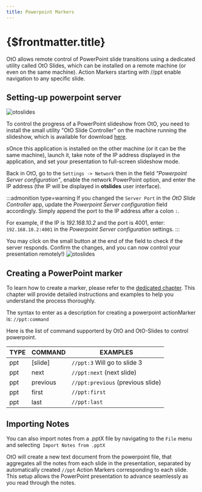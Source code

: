 ```yaml
---
title: Powerpoint Markers
---
```

# {$frontmatter.title}  

OtO allows remote control of PowerPoint slide transitions using a dedicated utility called OtO Slides, which can be installed on a remote machine (or even on the same machine). Action Markers starting with //ppt enable navigation to any specific slide.

## Setting-up powerpoint server

![otoslides](/otoslides.jpg)

To control the progress of a PowerPoint slideshow from OtO, you need to install the small utility "OtO Slide Controller" on the machine running the slideshow, which is available for download [here](https://teleprompter.best/otoslides).

sOnce this application is installed on the other machine (or it can be the same machine), launch it, take note of the IP address displayed in the application, and set your presentation to full-screen slideshow mode.

Back in OtO, go to the `Settings -> Network` then in the field *"Powerpoint Server configuration"*, enable the network PowerPoint option, and enter the IP address (the IP will be displayed in **otslides** user interface). 


:::admonition type=warning
If you changed the `Server Port` in the *OtO Slide Controller* app, update the *Powerpoint Server configuration* field accordingly. Simply append the port to the IP address after a colon `:`. 

For example, if the IP is *192.168.10.2* and the port is 4001, enter:
`192.168.10.2:4001` in the *Powerpoint Server configuration* settings.
:::

You may click on the small <TextIcon text='CHECK'/> button at the end of the field to check if the server responds.
Confirm the changes, and you can now control your presentation remotely!)
![otoslides](/ppt-settings.jpg)

## Creating a PowerPoint marker

To learn how to create a marker, please refer to the [dedicated chapter](/docs/markers/action-markers). This chapter will provide detailed instructions and examples to help you understand the process thoroughly.

The syntax to enter as a description for creating a powerpoint actionMarker is:
`//ppt:command`

Here is the list of command supporterd by OtO and OtO-Slides to control powerpoint.

|  TYPE   | COMMAND     | EXAMPLES                                                                      |
|-------- | ----------- | ----------------------------------------------------------------------------- |
|  ppt    | [slide]     | `//ppt:3` Will go to slide 3                                                  |
|  ppt    | next        | `//ppt:next` (next slide)                                                     |
|  ppt    | previous    | `//ppt:previous` (previous slide)                                             |
|  ppt    | first       | `//ppt:first`                                                                 |
|  ppt    | last        | `//ppt:last`                                                                  |

## Importing Notes

You can also import notes from a .pptX file by navigating to the `File` menu and selecting` Import Notes from .pptX`

OtO will create a new text document from the powerpoint file, that aggregates all the notes from each slide in the presentation, separated by automatically created `//ppt` Action Markers corresponding to each slide. This setup allows the PowerPoint presentation to advance seamlessly as you read through the notes.
